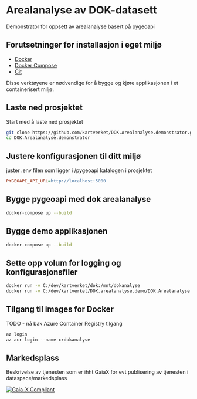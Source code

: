 # Arealanalyse av DOK-datasett
Demonstrator for oppsett av arealanalyse basert på pygeoapi

## Forutsetninger for installasjon i eget miljø
- [Docker](https://www.docker.com/)
- [Docker Compose](https://docs.docker.com/compose/)
- [Git](https://git-scm.com/)

Disse verktøyene er nødvendige for å bygge og kjøre applikasjonen i et containerisert miljø.

## Laste ned prosjektet
Start med å laste ned prosjektet

```bash
git clone https://github.com/kartverket/DOK.Arealanalyse.demonstrator.git
cd DOK.Arealanalyse.demonstrator
```

## Justere konfigurasjonen til ditt miljø
juster .env filen som ligger i /pygeoapi katalogen i prosjektet

```ini
PYGEOAPI_API_URL=http://localhost:5000
```
## Bygge pygeoapi med dok arealanalyse
```bash
docker-compose up --build
```


## Bygge demo applikasjonen

```bash
docker-compose up --build
```

## Sette opp volum for logging og konfigurasjonsfiler
```bash
docker run -v C:/dev/kartverket/dok:/mnt/dokanalyse
docker run -v C:/dev/kartverket/DOK.arealanalyse.demo/DOK.Arealanalyse.demonstrator/config:/mnt/dokconfig
```

## Tilgang til images for Docker
TODO - nå bak Azure Container Registry tilgang
```powershell
az login
az acr login --name crdokanalyse
```

## Markedsplass
Beskrivelse av tjenesten som er ihht GaiaX for evt publisering av tjenesten i dataspace/markedsplass

[![Gaia-X Compliant](https://img.shields.io/badge/Gaia--X-Compliant-blue)](./gaia-x/self-description.json)
